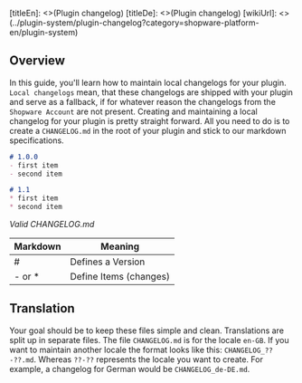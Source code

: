 [titleEn]: <>(Plugin changelog)
[titleDe]: <>(Plugin changelog)
[wikiUrl]: <>(../plugin-system/plugin-changelog?category=shopware-platform-en/plugin-system)

## Overview
In this guide, you'll learn how to maintain local changelogs for your plugin.
`Local changelogs` mean, that these changelogs are shipped with your plugin and serve as a fallback,
if for whatever reason the changelogs from the `Shopware Account` are not present.
Creating and maintaining a local changelog for your plugin is pretty straight forward.
All you need to do is to create a `CHANGELOG.md` in the root of your plugin and stick to our markdown specifications.

```markdown
# 1.0.0
- first item
- second item

# 1.1
* first item
* second item
```
*Valid CHANGELOG.md*

| Markdown | Meaning                |
|----------|------------------------|
| #        | Defines a Version      |
| - or *   | Define Items (changes) |

## Translation
Your goal should be to keep these files simple and clean. Translations are split up in separate files.
The file `CHANGELOG.md` is for the locale `en-GB`.
If you want to maintain another locale the format looks like this: `CHANGELOG_??-??.md`.
Whereas `??-??` represents the locale you want to create.
For example, a changelog for German would be `CHANGELOG_de-DE.md`.
